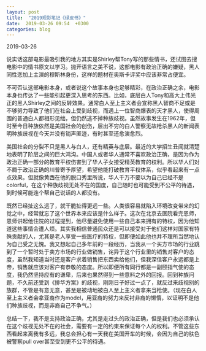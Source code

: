 ```yaml
---
layout: post
title:  "2019观影笔记《绿皮书》"
date:  2019-03-26 09:54  +0300
categories: blog
---
```


2019-03-26

说实话这部电影最吸引我的地方其实是Shirley帮Tony写的那些情书，还试图去搜电影中的情书原文以学习。抛开语言之美不说，这部电影有政治正确的嫌疑，黑人同性恋加上主演的穆斯林身份，这样的题材在奥斯卡评奖中应该非常占便宜。

不可否认这部电影本身，或者说这个故事本身也足够精彩，在政治正确之余，电影本身也传达了一些能引起更深入思考的东西。比如，底层白人Tony和高大上伟光正的黑人Shirley之间的反转效果。通常白人至上主义者会宣称黑人智商不足或是不够努力导致了他们在社会上受到歧视，而遇上一位智商爆表的天才黑人，使得周围的普通白人都相形见绌，但仍然逃不掉种族歧视。虽然故事发生在1962年，但时至今日种族依然是美国社会的创伤，层出不穷的白人警察无故枪杀黑人的新闻表明种族歧视在今天并没有销声匿迹，有时甚至还愈演愈烈。

美国社会的分裂不只是黑人与白人，还有精英与底层。最近的大学招生丑闻就清楚地表明了阶层之间的巨大鸿沟。中国人或者华人通常不喜欢政治正确，是因为作为政治正确一部分的教育平权伤害到了华人子女接受精英教育的权利。所以华人们对不屑于政治正确的川普寄予厚望，希望他能打破教育平权体系，似乎看起来有一点点效果。但就像黄西在他的脱口秀里所说，华人千万不要以为自己已经不是colorful，在这个种族歧视无处不在的国度，自己随时也可能受到不公平的待遇，到时候可能连个帮自己说话的人都没有。

既然已经扯这么远了，就干脆扯得更远一些。人类很容易就陷入环境改变带来的幻觉之中，经常就忘了这个世界本来应该是什么样子。这次在北京去医院看完恩师，恩师讲起他住院的过程提到，他尽量避免使用一些自己本来拥有的特权，因为他知道这些事情会遭人烦。其实我相信普通民众还是可以接受对于他们这样对国家有特殊贡献的人，尤其是老人享受一些医疗的特权，但即便如此他也并不理所当然地认为自己受之无愧。我又想起自己多年前的一段经历，当我从一个买方市场的行业跳到了一个暂时处于卖方市场的行业做销售，诧异于这个行业里的销售对客户的态度，虽然我知道当时还是客户求着销售把东西卖给他们，但我深信客户永远都是上帝，销售就应该对客户有恭敬的态度。所以即便所有同行都是一副颐指气使的态度，我仍然坚持应有的谦卑，后来也果然得到一些意料之外的回报。回到种族问题，不久前还受到《排华方案》的歧视，刚刚日子好过一点了，就反过来歧视别的族群，不管是有意无意，甚至是被动地被白人至上主义者拿来当枪使。（现在白人至上主义者会拿亚裔作为model，用亚裔的努力来反衬非裔的懒惰，以证明不是他们种族歧视，而是非裔自己不争气。）

总结一下，我不是支持政治正确，尤其是走过头的政治正确，但是我们也必须承认在这个歧视无处不在的社会，需要有一定的约束来保证每个人的权利。不管这些东西看起来离我有多远，我总会担心有一天我在美国开车的时候，会因为自己的肤色被警察pull over甚至受到更不公平的待遇。

<!--end-->
